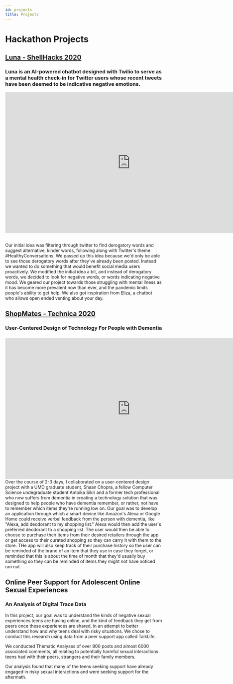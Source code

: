 ```yaml
---
id: projects
title: Projects
---
```

# Hackathon Projects

## [Luna - ShellHacks 2020](https://devpost.com/software/luna-ehqy7t)
### Luna is an AI-powered chatbot designed with Twilio to serve as a mental health check-in for Twitter users whose recent tweets have been deemed to be indicative negative emotions.


<iframe style="border: 1px solid rgba(0, 0, 0, 0.1);" width="800" height="450" src="https://www.figma.com/embed?embed_host=share&url=https%3A%2F%2Fwww.figma.com%2Fproto%2FfkxPpNiu3AXXgTkH9ypJHM%2FShellHacks-Luna%3Fnode-id%3D20%253A18%26scaling%3Dscale-down" allowfullscreen></iframe>

## 
Our initial idea was filtering through twitter to find derogatory words and suggest alternative, kinder words, following along with Twitter's theme #HealthyConversations. We passed up this idea because we'd only be able to see those derogatory words after they've already been posted. Instead we wanted to do something that would benefit social media users proactively. We modified the initial idea a bit, and instead of derogatory words, we decided to look for negative words, or words indicating negative mood. We geared our project towards those struggling with mental llness as it has become more prevalent now than ever, and the pandemic limits people's ability to get help. We also got inspiration from Eliza, a chatbot who allows open ended venting about your day. 



## [ShopMates - Technica 2020](https://devpost.com/software/shopmates-app)
### User-Centered Design of Technology For People with Dementia
###

<iframe style="border: 1px solid rgba(0, 0, 0, 0.1);" width="800" height="450" src="https://www.figma.com/embed?embed_host=share&url=https%3A%2F%2Fwww.figma.com%2Fproto%2FcnubbLRDPUGmc9NQmUS1TX%2FTechnica-2020-Across-The-Pond%3Fnode-id%3D24%253A7867%26scaling%3Dmin-zoom" allowfullscreen></iframe>
Over the course of 2-3 days, I collaborated on a user-centered design project with a UMD graduate student, Shaan Chopra, a fellow Computer Science undegraduate student Ambika Sikri and a former tech professional who now suffers from dementia in creating a technology solution that was designed to help people who have dementia remember, or rather, not have to remember which items they're running low on. Our goal was to develop an application through which a smart device like Amazon's Alexa or Google Home could receive verbal feedback from the person with dementia, like "Alexa, add deodorant to my shopping list." Alexa would then add the user's preferred deodorant to a shopping list. The user would then be able to choose to purchase their items from their desired retailers through the app or get access to their curated shopping so they can carry it with them to the store. THe app will also keep track of their purchase history so the user can be reminded of the brand of an item that they use in case they forget, or reminded that this is about the time of month that they'd usually buy something so they can be reminded of items they might not have noticed ran out.

## Online Peer Support for Adolescent Online Sexual Experiences
### An Analysis of Digital Trace Data

In this project, our goal was to understand the kinds of negative sexual experiences teens are having online, and the kind of feedback they get from peers once these experiences are shared, in an attempt to better understand how and why teens deal with risky situations. We chose to conduct this research using data from a peer support app called TalkLife.

We conducted Thematic Analyses of over 800 posts and almost 6000 associated comments, all relating to potentially harmful sexual interactions teens had with their peers, strangers and their family members.

Our analysis found that many of the teens seeking support have already engaged in risky sexual interactions and were seeking support for the aftermath.